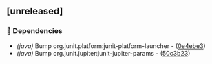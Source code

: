 ## [unreleased]

### 🤖 Dependencies

- *(java)* Bump org.junit.platform:junit-platform-launcher - ([0e4ebe3](https://github.com/jexxa-projects/ESPAdapters/commit/0e4ebe3e3899749edcbf9338136483f5330bb852))
- *(java)* Bump org.junit.jupiter:junit-jupiter-params - ([50c3b23](https://github.com/jexxa-projects/ESPAdapters/commit/50c3b23f5fe8b875e9d966cfe61ef59f40c0d7cf))

<!-- generated by git-cliff -->
